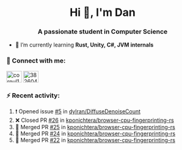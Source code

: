 <h1 align="center">Hi 👋, I'm Dan</h1>
<h3 align="center">A passionate student in Computer Science</h3>

- 🌱 I’m currently learning **Rust, Unity, C#, JVM internals**

### :rocket: Connect with me:</h3>
<p align="left">
<a href="https://linkedin.com/in/cornul11" target="blank"><img align="center" src="https://raw.githubusercontent.com/rahuldkjain/github-profile-readme-generator/master/src/images/icons/Social/linked-in-alt.svg" alt="cornul11" height="30" width="40" /></a>
<a href="https://stackoverflow.com/users/3826046" target="blank"><img align="center" src="https://raw.githubusercontent.com/rahuldkjain/github-profile-readme-generator/master/src/images/icons/Social/stack-overflow.svg" alt="3826046" height="30" width="40" /></a>
</p>

### :zap: Recent activity:
<!--START_SECTION:activity-->
1. ❗️ Opened issue [#5](https://github.com/dylran/DiffuseDenoiseCount/issues/5) in [dylran/DiffuseDenoiseCount](https://github.com/dylran/DiffuseDenoiseCount)
2. ❌ Closed PR [#26](https://github.com/kponichtera/browser-cpu-fingerprinting-rs/pull/26) in [kponichtera/browser-cpu-fingerprinting-rs](https://github.com/kponichtera/browser-cpu-fingerprinting-rs)
3. 🎉 Merged PR [#25](https://github.com/kponichtera/browser-cpu-fingerprinting-rs/pull/25) in [kponichtera/browser-cpu-fingerprinting-rs](https://github.com/kponichtera/browser-cpu-fingerprinting-rs)
4. 🎉 Merged PR [#24](https://github.com/kponichtera/browser-cpu-fingerprinting-rs/pull/24) in [kponichtera/browser-cpu-fingerprinting-rs](https://github.com/kponichtera/browser-cpu-fingerprinting-rs)
5. 🎉 Merged PR [#22](https://github.com/kponichtera/browser-cpu-fingerprinting-rs/pull/22) in [kponichtera/browser-cpu-fingerprinting-rs](https://github.com/kponichtera/browser-cpu-fingerprinting-rs)
<!--END_SECTION:activity-->

